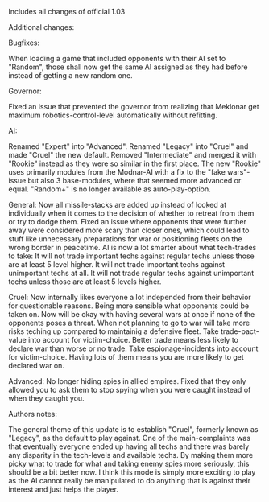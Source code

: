Includes all changes of official 1.03

Additional changes:

Bugfixes:

When loading a game that included opponents with their AI set to "Random", those shall now get the same AI assigned as they had before instead of getting a new random one.

Governor:

Fixed an issue that prevented the governor from realizing that Meklonar get maximum robotics-control-level automatically without refitting.

AI:

Renamed "Expert" into "Advanced".
Renamed "Legacy" into "Cruel" and made "Cruel" the new default.
Removed "Intermediate" and merged it with "Rookie" instead as they were so similar in the first place.
The new "Rookie" uses primarily modules from the Modnar-AI with a fix to the "fake wars"-issue but also 3 base-modules, where that seemed more advanced or equal.
"Random+" is no longer available as auto-play-option.

General:
Now all missile-stacks are added up instead of looked at individually when it comes to the decision of whether to retreat from them or try to dodge them.
Fixed an issue where opponents that were further away were considered more scary than closer ones, which could lead to stuff like unnecessary preparations for war or positioning fleets on the wrong border in peacetime.
AI is now a lot smarter about what tech-trades to take:
It will not trade important techs against regular techs unless those are at least 5 level higher.
It will not trade important techs against unimportant techs at all.
It will not trade regular techs against unimportant techs unless those are at least 5 levels higher.

Cruel:
Now internally likes everyone a lot independed from their behavior for questionable reasons.
Being more sensible what opponents could be taken on.
Now will be okay with having several wars at once if none of the opponents poses a threat.
When not planning to go to war will take more risks teching up compared to maintainig a defensive fleet.
Take trade-pact-value into account for victim-choice. Better trade means less likely to declare war than worse or no trade.
Take espionage-incidents into account for victim-choice. Having lots of them means you are more likely to get declared war on.

Advanced:
No longer hiding spies in allied empires.
Fixed that they only allowed you to ask them to stop spying when you were caught instead of when they caught you.

Authors notes:

The general theme of this update is to establish "Cruel", formerly known as "Legacy", as the default to play against. One of the main-complaints was that eventually everyone ended up having all techs and there was barely any disparity in the tech-levels and available techs. By making them more picky what to trade for what and taking enemy spies more seriously, this should be a bit better now. I think this mode is simply more exciting to play as the AI cannot really be manipulated to do anything that is against their interest and just helps the player.